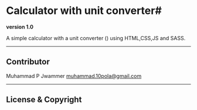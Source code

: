 # Calculator with unit converter#
**version 1.0**

A simple calculator with a unit converter ()
using HTML,CSS,JS and SASS.

---

## Contributor ##
Muhammad P Jwammer <muhammad.10pola@gmail.com>

---

## License & Copyright ##








